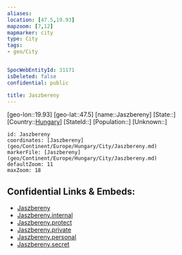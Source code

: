 ```yaml
---
aliases: 
location: [47.5,19.93]
mapzoom: [7,12] 
mapmarker: city 
type: City
tags:
- geo/City


SpocWebEntityId: 31171
isDeleted: false
confidential: public

title: Jaszbereny
---
```

[geo-lon::19.93]
[geo-lat::47.5]
[name::Jaszbereny]
[State::]
[Country::[Hungary](geo/Continent/Europe/Hungary.md)]
[StateId::]
[Population::]
[Unknown::]


```leaflet
id: Jaszbereny
coordinates: [Jaszbereny](geo/Continent/Europe/Hungary/City/Jaszbereny.md)
markerFile: [Jaszbereny](geo/Continent/Europe/Hungary/City/Jaszbereny.md)
defaultZoom: 11 
maxZoom: 18
```


## Confidential Links & Embeds: 
- [Jaszbereny](../../../../../../_public/geo/Continent/Europe/Hungary/City/Jaszbereny.md) 
- [Jaszbereny.internal](../../../../../../_internal/geo/Continent/Europe/Hungary/City/Jaszbereny.internal.md) 
- [Jaszbereny.protect](../../../../../../_protect/geo/Continent/Europe/Hungary/City/Jaszbereny.protect.md) 
- [Jaszbereny.private](../../../../../../_private/geo/Continent/Europe/Hungary/City/Jaszbereny.private.md) 
- [Jaszbereny.personal](../../../../../../_personal/geo/Continent/Europe/Hungary/City/Jaszbereny.personal.md) 
- [Jaszbereny.secret](../../../../../../_secret/geo/Continent/Europe/Hungary/City/Jaszbereny.secret.md) 

